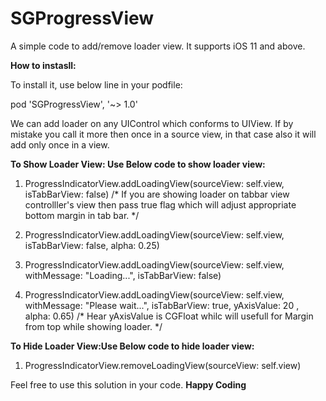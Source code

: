 # SGProgressView
A simple code to add/remove loader view.
It supports iOS 11 and above.

**How to instasll:**

To install it, use below line in your podfile:

pod 'SGProgressView', '~> 1.0'

We can add loader on any UIControl which conforms to UIView.
If by mistake you call it more then once in a source view, in that case also it will add only once in a view.


**To Show Loader View: Use Below code to show loader view:**
1. ProgressIndicatorView.addLoadingView(sourceView: self.view, isTabBarView: false)
/* If you are showing loader on tabbar view controlller's view then pass true flag which will adjust appropriate bottom margin in tab bar. */

2. ProgressIndicatorView.addLoadingView(sourceView: self.view, isTabBarView: false, alpha: 0.25)

3. ProgressIndicatorView.addLoadingView(sourceView: self.view, withMessage: "Loading...", isTabBarView: false)

4. ProgressIndicatorView.addLoadingView(sourceView: self.view, withMessage: "Please wait...", isTabBarView: true, yAxisValue: 20 , alpha: 0.65)
/* Hear yAxisValue is CGFloat whilc will usefull for Margin from top while showing loader. */



**To Hide Loader View:Use Below code to hide loader view:**
1. ProgressIndicatorView.removeLoadingView(sourceView: self.view)


Feel free to use this solution in your code.
******Happy Coding******
